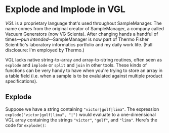 <h1>Explode and Implode in VGL</h1>

<p>
  <em>VGL</em> is a proprietary language that's used throughout SampleManager.  The name comes from the original creator of SampleManager, a company called Vacuum Generators (now VG Scienta).  After changing hands a handful of times&#151;<em>pun intended</em>&#151;SampleManager is now part of Thermo Fisher Scientific's laboratory informatics portfolio and my daily work life.  (Full disclosure: I'm employed by Thermo.)
</p>

<p>
  VGL lacks native string-to-array and array-to-string routines, often seen as <code>explode</code> and <code>implode</code> or <code>split</code> and <code>join</code> in other tools.  These kinds of functions can be very handy to have when you're trying to store an array in a table field (i.e. when a sample is to be evalulated against multiple product specifications).
</p>

<h2>Explode</h2>

<p>
  Suppose we have a string containing <code>"victor|golf|lima"</code>.  The expression <code>explode("victor|golf|lima", "|")</code> would evaluate to a one-dimensional VGL array containing the strings <code>"victor"</code>, <code>"golf"</code>, and <code>"lima"</code>.  Here's the code for <code>explode()</code>:
</p>

![explode.rpf](gist:4431755.js)
